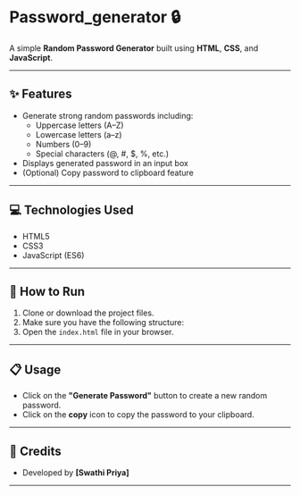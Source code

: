 # Password_generator 🔒

A simple **Random Password Generator** built using **HTML**, **CSS**, and **JavaScript**.

---

## ✨ Features
- Generate strong random passwords including:
  - Uppercase letters (A–Z)
  - Lowercase letters (a–z)
  - Numbers (0–9)
  - Special characters (@, #, $, %, etc.)
- Displays generated password in an input box
- (Optional) Copy password to clipboard feature

---

## 💻 Technologies Used
- HTML5
- CSS3
- JavaScript (ES6)

---

## 🚀 How to Run
1. Clone or download the project files.
2. Make sure you have the following structure:
3. Open the `index.html` file in your browser.

---

## 📋 Usage
- Click on the **"Generate Password"** button to create a new random password.
- Click on the **copy** icon to copy the password to your clipboard.

---

## 🙌 Credits
- Developed by **[Swathi Priya]**

---
